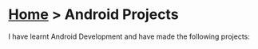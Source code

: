 # [Home](index.md) > Android Projects

I have learnt Android Development and have made the following projects:

